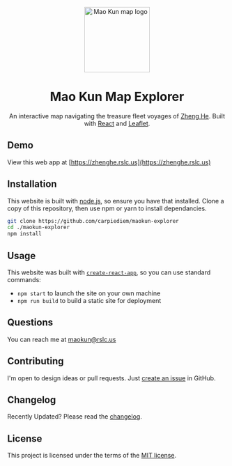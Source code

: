 <p align="center">
  <a href="https://zhenghe.rslc.us/" rel="noopener" target="_blank"><img width="150" src="https://zhenghe.rslc.us/mstile-150x150.png" alt="Mao Kun map logo"></a></p>
</p>

<h1 align="center">Mao Kun Map Explorer</h1>

<div align="center">

An interactive map navigating the treasure fleet voyages of [Zheng He](https://en.wikipedia.org/wiki/Zheng_He). Built with [React](https://reactjs.org/) and [Leaflet](https://leafletjs.com/).

<!-- [![CircleCI](https://img.shields.io/circleci/project/github/carpiediem/maokun-explorer/master.svg)](https://circleci.com/gh/carpiediem/maokun-explorer/tree/master)
[![Build Status](https://dev.azure.com/carpiediem/maokun-explorer/_apis/build/status/mui-org.material-ui?branchName=master)](https://dev.azure.com/carpiediem/maokun-explorer/_build/latest?definitionId=1&branchName=master)
[![Coverage Status](https://img.shields.io/codecov/c/github/carpiediem/maokun-explorer/master.svg)](https://codecov.io/gh/carpiediem/maokun-explorer/branch/master)
[![CII Best Practices](https://bestpractices.coreinfrastructure.org/projects/1320/badge)](https://bestpractices.coreinfrastructure.org/projects/1320)
![Code style](https://img.shields.io/badge/code_style-prettier-ff69b4.svg)
[![Follow on Twitter](https://img.shields.io/twitter/follow/MaterialUI.svg?label=follow+Material-UI)](https://twitter.com/MaterialUI)
[![Dependabot Status](https://api.dependabot.com/badges/status?host=github&repo=carpiediem/maokun-explorer)](https://dependabot.com)
[![PeerDependencies](https://david-dm.org/carpiediem/maokun-explorer/master/peer-status.svg?path=packages/material-ui)](https://david-dm.org/carpiediem/maokun-explorer/master?type=peer&path=packages/material-ui)
[![Dependencies](https://david-dm.org/carpiediem/maokun-explorer/master/status.svg?path=packages/material-ui)](https://david-dm.org/carpiediem/maokun-explorer/master?path=packages/material-ui)
[![DevDependencies](https://david-dm.org/carpiediem/maokun-explorer/master/dev-status.svg?path=packages/material-ui)](https://david-dm.org/carpiediem/maokun-explorer/master?type=dev)
[![Average time to resolve an issue](https://isitmaintained.com/badge/resolution/carpiediem/maokun-explorer.svg)](https://isitmaintained.com/project/carpiediem/maokun-explorer 'Average time to resolve an issue')
[![Crowdin](https://d322cqt584bo4o.cloudfront.net/material-ui-docs/localized.svg?cache=v1)](https://translate.material-ui.com/project/material-ui-docs) -->

</div>

## Demo

View this web app at [https://zhenghe.rslc.us](https://zhenghe.rslc.us)

## Installation

This website is built with [node.js](https://nodejs.org/), so ensure you have that installed. Clone a copy of this repository, then use npm or yarn to install dependancies.

```sh
git clone https://github.com/carpiediem/maokun-explorer
cd ./maokun-explorer
npm install
```

## Usage

This website was built with [`create-react-app`](), so you can use standard commands:

- `npm start` to launch the site on your own machine
- `npm run build` to build a static site for deployment

## Questions

You can reach me at maokun@rslc.us

## Contributing

I'm open to design ideas or pull requests. Just [create an issue](https://github.com/carpiediem/maokun-explorer/issues) in GitHub.

## Changelog

Recently Updated?
Please read the [changelog](https://github.com/carpiediem/maokun-explorer/releases).

## License

This project is licensed under the terms of the
[MIT license](/LICENSE).
